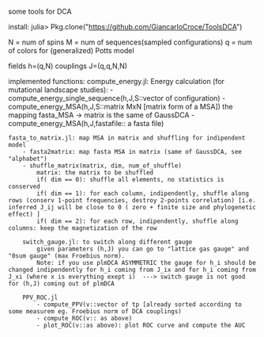 some tools for DCA

install: 
    julia> Pkg.clone("https://github.com/GiancarloCroce/ToolsDCA")

N = num of spins
M = num of sequences(sampled configurations)
q = num of colors for (generalized) Potts model

fields h=(q,N)
couplings J=(q,q,N,N)

implemented functions:
    compute_energy.jl: Energy calculation (for mutational landscape studies):
        - compute_energy_single_sequence(h,J,S::vector of configuration)
        - compute_energy_MSA(h,J,S::matrix MxN [matrix form of a MSA])
            the mapping fasta_MSA -> matrix is the same of GaussDCA
        - compute_energy_MSA(h,J,fastafile:: a fasta file)
    
    fasta_to_matrix.jl: map MSA in matrix and shuffling for indipendent model
        - fasta2matrix: map fasta MSA in matrix (same of GaussDCA, see "alphabet")
        - shuffle_matrix(matrix, dim, num_of_shuffle) 
            matrix: the matrix to be shuffled
            if( dim == 0): shuffle all elements, no statistics is conserved
            if( dim == 1): for each column, indipendently, shuffle along rows (conserv 1-point frequencies, destroy 2-points correlation) [i.e. inferred J_ij will be close to 0 ( zero + finite size and phylogenetic effect) ]
            if( dim == 2): for each row, indipendently, shuffle along columns: keep the magnetization of the row

        switch_gauge.jl: to switch along different gauge
            given parameters (h,J) you can go to "lattice gas gauge" and "0sum gauge" (max Froebius norm).
            Note: if you use plmDCA ASYMMETRIC the gauge for h_i should be changed indipendently for h_i coming from J_ix and for h_i coming from J_xi (where x is everything exept i)  ---> switch gauge is not good for (h,J) coming out of plmDCA 

        PPV_ROC.jl
            - compute_PPV(v::vector of tp [already sorted according to some measurem eg. Froebius norm of DCA couplings)
            - compute_ROC(v:: as above)
            - plot_ROC(v::as above): plot ROC curve and compute the AUC 
            
